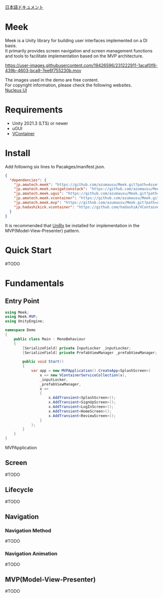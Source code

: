 [日本語ドキュメント](README_JA.md)

# Meek
Meek is a Unity library for building user interfaces implemented on a DI basis.  
It primarily provides screen navigation and screen management functions and tools to facilitate implementation based on the MVP architecture.


https://user-images.githubusercontent.com/19426596/231222911-1acaf0f8-439b-4603-bca9-7ee6f755230b.mov
  
  
The images used in the demo are free content.  
For copyright information, please check the following websites.  
[Nucleus UI](https://www.nucleus-ui.com/)

# Requirements
- Unity 2021.3 (LTS) or newer
- uGUI
- [VContainer](https://github.com/hadashiA/VContainer)

  

# Install
Add following six lines to Pacakges/manifest.json.  

```json
{
  "dependencies": {
    "jp.amatech.meek": "https://github.com/azumausu/Meek.git?path=Assets/Packages/Meek",
    "jp.amatech.meek.navigationstack": "https://github.com/azumausu/Meek.git?path=Assets/Packages/Meek.NavigationStack",
    "jp.amatech.meek.ugui": "https://github.com/azumausu/Meek.git?path=Assets/Packages/Meek.UGUI",
    "jp.amatech.meek.vcontainer": "https://github.com/azumausu/Meek.git?path=Assets/Packages/Meek.VContainer",
    "jp.amatech.meek.mvp": "https://github.com/azumausu/Meek.git?path=Assets/Packages/Meek.MVP",
    "jp.hadashikick.vcontainer": "https://github.com/hadashiA/VContainer.git?path=VContainer/Assets/VContainer"
  }
}
```
It is recommended that [UniRx](https://github.com/neuecc/UniRx) be installed for implementation in the MVP(Model-View-Presenter) pattern.

# Quick Start
#TODO

# Fundamentals
## Entry Point
```csharp
using Meek;
using Meek.MVP;
using UnityEngine;

namespace Demo
{
    public class Main : MonoBehaviour
    {
        [SerializeField] private InputLocker _inputLocker;
        [SerializeField] private PrefabViewManager _prefabViewManager;
        
        public void Start()
        {
            var app = new MVPApplication().CreateApp<SplashScreen>(
                x => new VContainerServiceCollection(x),
                _inputLocker,
                _prefabViewManager,
                x =>
                {
                    x.AddTransient<SplashScreen>();
                    x.AddTransient<SignUpScreen>();
                    x.AddTransient<LogInScreen>();
                    x.AddTransient<HomeScreen>();
                    x.AddTransient<ReviewScreen>();
                }
            );
        }
    }
}
```
MVPApplication

## Screen
#TODO

## Lifecycle
#TODO

## Navigation
### Navigation Method
#TODO
### Navigation Animation
#TODO

## MVP(Model-View-Presenter)
#TODO
